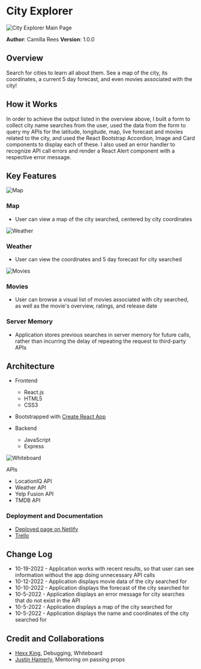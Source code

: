 # City Explorer

![City Explorer Main Page](./public/images/city-explorer-main.png)

**Author**: Camilla Rees
**Version**: 1.0.0

## Overview
Search for cities to learn all about them. See a map of the city, its coordinates, a current 5 day forecast, and even movies associated with the city! 

## How it Works

 In order to achieve the output listed in the overview above, I built a form to collect city name searches from the user, used the data from the form to query my APIs for the latitude, longitude, map, live forecast and movies related to the city, and used the React Bootstrap Accordion, Image and Card components to display each of these. I also used an error handler to recognize API call errors and render a React Alert component with a respective error message.

## Key Features

![Map](./public/images/map-2.png)

### Map
- User can view a map of the city searched, centered by city coordinates 

![Weather](./public/images/weather-2.png)

### Weather
- User can view the coordinates and 5 day forecast for city searched

![Movies](./public/images/movies-2.png)

### Movies
- User can browse a visual list of movies associated with city searched, as well as the movie's overview, ratings, and release date

### Server Memory
- Application stores previous searches in server memory for future calls, rather than incurring the delay of repeating the request to third-party APIs

## Architecture

- Frontend
    - React.js
    - HTML5
    - CSS3

- Bootstrapped with [Create React App](https://github.com/facebook/create-react-app)

- Backend
    - JavaScript
    - Express

![Whiteboard](./public/images/wireframe.png)

APIs
- LocationIQ API
- Weather API
- Yelp Fusion API
- TMDB API

### Deployment and Documentation

- [Deployed page on Netlify](https://301n28-city-explorer.netlify.app/)
- [Trello](https://trello.com/b/UrVXG4Dw/city-explorer)

## Change Log
- 10-19-2022 - Application works with recent results, so that user can see information without the app doing unnecessary API calls
- 10-12-2022 - Application displays movie data of the city searched for
- 10-10-2022 - Application displays the forecast of the city searched for
- 10-5-2022 - Application displays an error message for city searches that do not exist in the API
- 10-5-2022 - Application displays a map of the city searched for
- 10-5-2022 - Application displays the name and coordinates of the city searched for

## Credit and Collaborations
- [Hexx King](https://github.com/HexxKing), Debugging, Whiteboard
- [Justin Hamerly](https://github.com/JustinHamerly), Mentoring on passing props
